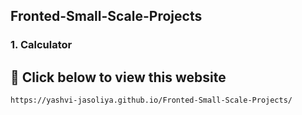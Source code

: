 ##  Fronted-Small-Scale-Projects

<h3> 1. Calculator </h3>

##  🔗 Click below to view this website

```bash
https://yashvi-jasoliya.github.io/Fronted-Small-Scale-Projects/
```


